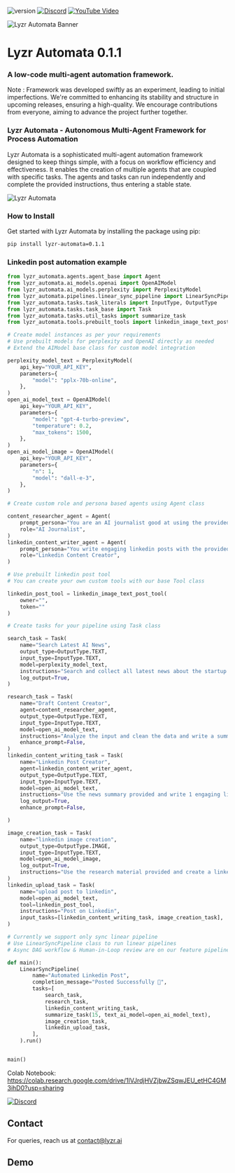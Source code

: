 ![version](https://img.shields.io/badge/version-0.1.1-blue.svg) [![Discord](https://img.shields.io/badge/Discord-join%20now-blue.svg?style=flat&logo=Discord)](https://discord.gg/dXmgggHYUz) [![YouTube Video](https://img.shields.io/badge/YouTube-Video-red?logo=youtube)](https://youtu.be/6U42TgaR6RA?feature=shared)


![Lyzr Automata Banner](https://github.com/LyzrCore/lyzr-automata/assets/136654928/2f05f718-5526-4178-a312-90059b945e23)

# Lyzr Automata 0.1.1
### A low-code multi-agent automation framework.

Note : Framework was developed swiftly as an experiment, leading to initial imperfections. We're committed to enhancing its stability and structure in upcoming releases, ensuring a high-quality. We encourage contributions from everyone, aiming to advance the project further together.

### Lyzr Automata - Autonomous Multi-Agent Framework for Process Automation
Lyzr Automata is a sophisticated multi-agent automation framework designed to keep things simple, with a focus on workflow efficiency and effectiveness. It enables the creation of multiple agents that are coupled with specific tasks. The agents and tasks can run independently and complete the provided instructions, thus entering a stable state.

![Lyzr Automata](https://github.com/LyzrCore/lyzr-automata/assets/136654928/a9f0ecf7-0722-4038-8e3a-f00ce43c882e)

### How to Install
Get started with Lyzr Automata by installing the package using pip:
```bash 
pip install lyzr-automata=0.1.1 
```
### Linkedin post automation example

```python
from lyzr_automata.agents.agent_base import Agent
from lyzr_automata.ai_models.openai import OpenAIModel
from lyzr_automata.ai_models.perplexity import PerplexityModel
from lyzr_automata.pipelines.linear_sync_pipeline import LinearSyncPipeline
from lyzr_automata.tasks.task_literals import InputType, OutputType
from lyzr_automata.tasks.task_base import Task
from lyzr_automata.tasks.util_tasks import summarize_task
from lyzr_automata.tools.prebuilt_tools import linkedin_image_text_post_tool

# Create model instances as per your requirements
# Use prebuilt models for perplexity and OpenAI directly as needed
# Extend the AIModel base class for custom model integration

perplexity_model_text = PerplexityModel(
    api_key="YOUR_API_KEY",
    parameters={
        "model": "pplx-70b-online",
    },
)
open_ai_model_text = OpenAIModel(
    api_key="YOUR_API_KEY",
    parameters={
        "model": "gpt-4-turbo-preview",
        "temperature": 0.2,
        "max_tokens": 1500,
    },
)
open_ai_model_image = OpenAIModel(
    api_key="YOUR_API_KEY",
    parameters={
        "n": 1,
        "model": "dall-e-3",
    },
)

# Create custom role and persona based agents using Agent class

content_researcher_agent = Agent(
    prompt_persona="You are an AI journalist good at using the provided data and write an engaging article",
    role="AI Journalist",
)
linkedin_content_writer_agent = Agent(
    prompt_persona="You write engaging linkedin posts with the provided input data",
    role="Linkedin Content Creator",
)

# Use prebuilt linkedin post tool
# You can create your own custom tools with our base Tool class

linkedin_post_tool = linkedin_image_text_post_tool(
    owner="",
    token=""
)

# Create tasks for your pipeline using Task class

search_task = Task(
    name="Search Latest AI News",
    output_type=OutputType.TEXT,
    input_type=InputType.TEXT,
    model=perplexity_model_text,
    instructions="Search and collect all latest news about the startup Perplexity",
    log_output=True,
)

research_task = Task(
    name="Draft Content Creator",
    agent=content_researcher_agent,
    output_type=OutputType.TEXT,
    input_type=InputType.TEXT,
    model=open_ai_model_text,
    instructions="Analyze the input and clean the data and write a summary of 1000 words which can be used to create Linkedin post in the next task",
    enhance_prompt=False,
)
linkedin_content_writing_task = Task(
    name="Linkedin Post Creator",
    agent=linkedin_content_writer_agent,
    output_type=OutputType.TEXT,
    input_type=InputType.TEXT,
    model=open_ai_model_text,
    instructions="Use the news summary provided and write 1 engaging linkedin post of 200 words",
    log_output=True,
    enhance_prompt=False,

)

image_creation_task = Task(
    name="linkedin image creation",
    output_type=OutputType.IMAGE,
    input_type=InputType.TEXT,
    model=open_ai_model_image,
    log_output=True,
    instructions="Use the research material provided and create a linkedin post image that would be suitable for posting",
)
linkedin_upload_task = Task(
    name="upload post to linkedin",
    model=open_ai_model_text,
    tool=linkedin_post_tool,
    instructions="Post on Linkedin",
    input_tasks=[linkedin_content_writing_task, image_creation_task],
)

# Currently we support only sync linear pipeline
# Use LinearSyncPipeline class to run linear pipelines
# Async DAG workflow & Human-in-Loop review are on our feature pipeline for the next versions

def main():
    LinearSyncPipeline(
        name="Automated Linkedin Post",
        completion_message="Posted Successfully 🎉",
        tasks=[
            search_task,
            research_task,
            linkedin_content_writing_task,
            summarize_task(15, text_ai_model=open_ai_model_text),
            image_creation_task,
            linkedin_upload_task,
        ],
    ).run()


main()
```
Colab Notebook: https://colab.research.google.com/drive/1lVJrdjHVZjbwZSqwJEU_etHC4GM3ihD0?usp=sharing

[![Discord](https://img.shields.io/badge/Discord-join%20now-blue.svg?style=flat&logo=Discord)](https://discord.gg/dXmgggHYUz)

## Contact
For queries, reach us at contact@lyzr.ai

## Demo

